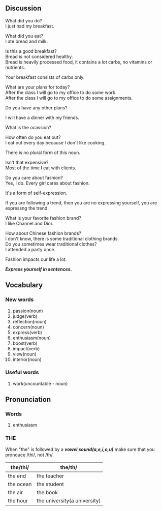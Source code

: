 ## Discussion
What did you do?  
I just had my breakfast.  

What did you eat?  
I ate bread and milk.  

Is this a good breakfast?  
Bread is not considered healthy.  
Bread is heavily processed food, it contains a lot carbs, no vitamins or nutrients.  

Your breakfast consists of carbs only.  

What are your plans for today?  
After the class I will go to my office to do some work.  
After the class I will go to my office to do some assignments.  

Do you have any other plans?  

I will have a dinner with my friends.  

What is the ocassion?  

How often do you eat out?  
I eat out every day because I don't like cooking.    

There is no plural form of this noun.  

Isn't that expensive?  
Most of the time I eat with clients.  

Do you care about fashion?  
Yes, I do. Every girl cares about fashion.  

It's a form of self-expression.  

If you are following a trend, then you are no expressing yourself, you are expressng the trend.  

What is your favorite fashion brand?   
I like Channel and Dior.  

How about Chinese fashion brands?  
I don't know, there is some traditional clothing brands.  
Do you sometimes wear traditional clothes?  
I attended a party once.  

Fashion impacts our life a lot.  


***Express yourself in sentences.***

## Vocabulary
### New words
1. passion(noun)
1. judge(verb)
1. reflection(noun)
1. concern(noun)
1. express(verb)
1. enthusiasm(noun)
1. boost(verb)
1. impact(verb)
1. view(noun)
1. interior(noun)

### Useful words
1. work(uncountable - noun)

## Pronunciation
### Words
1. enthusiasm

### THE
When "the" is followed by a ***vowel sound(a,e,i,o,u)*** make sure that you pronouce /thi/, not /th/.  

| the/thi/ | the/th/
| --- | ---
| the end | the teacher
| the ocean | the student
| the air | the book
| the hour | the university(a university)
